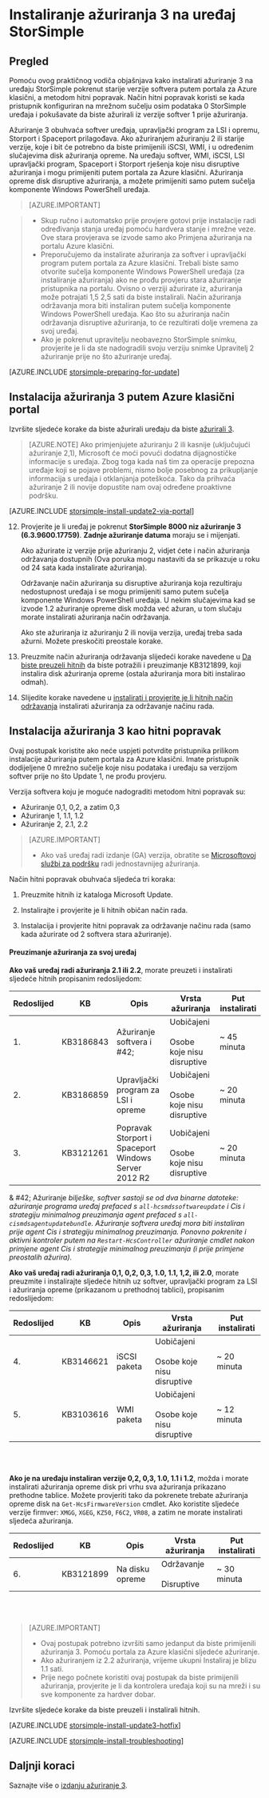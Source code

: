 <properties
   pageTitle="Instaliranje ažuriranja 3 na uređaj StorSimple | Microsoft Azure"
   description="U članku se objašnjava kako instalirati StorSimple 8000 niz ažuriranje 3 na uređaju StorSimple 8000 niz."
   services="storsimple"
   documentationCenter="NA"
   authors="alkohli"
   manager="carmonm"
   editor="" />
<tags
   ms.service="storsimple"
   ms.devlang="NA"
   ms.topic="article"
   ms.tgt_pltfrm="NA"
   ms.workload="TBD"
   ms.date="10/05/2016"
   ms.author="alkohli" />

# <a name="install-update-3-on-your-storsimple-device"></a>Instaliranje ažuriranja 3 na uređaj StorSimple

## <a name="overview"></a>Pregled

Pomoću ovog praktičnog vodiča objašnjava kako instalirati ažuriranje 3 na uređaju StorSimple pokrenut starije verzije softvera putem portala za Azure klasični, a metodom hitni popravak. Način hitni popravak koristi se kada pristupnik konfiguriran na mrežnom sučelju osim podataka 0 StorSimple uređaja i pokušavate da biste ažurirali iz verzije softver 1 prije ažuriranja.

Ažuriranje 3 obuhvaća softver uređaja, upravljački program za LSI i opremu, Storport i Spaceport prilagođava. Ako ažuriranjem ažuriranju 2 ili starije verzije, koje i bit će potrebno da biste primijenili iSCSI, WMI, i u određenim slučajevima disk ažuriranja opreme. Na uređaju softver, WMI, iSCSI, LSI upravljački program, Spaceport i Storport rješenja koje nisu disruptive ažuriranja i mogu primijeniti putem portala za Azure klasični. Ažuriranja opreme disk disruptive ažuriranja, a možete primijeniti samo putem sučelja komponente Windows PowerShell uređaja. 

> [AZURE.IMPORTANT]

> - Skup ručno i automatsko prije provjere gotovi prije instalacije radi određivanja stanja uređaj pomoću hardvera stanje i mrežne veze. Ove stara provjerava se izvode samo ako Primjena ažuriranja na portalu Azure klasični.
> - Preporučujemo da instalirate ažuriranja za softver i upravljački program putem portala za Azure klasični. Trebali biste samo otvorite sučelja komponente Windows PowerShell uređaja (za instaliranje ažuriranja) ako ne prođu provjeru stara ažuriranje pristupnika na portalu. Ovisno o verziji ažurirate iz, ažuriranja može potrajati 1,5 2,5 sati da biste instalirali. Način ažuriranja održavanja mora biti instaliran putem sučelja komponente Windows PowerShell uređaja. Kao što su ažuriranja način održavanja disruptive ažuriranja, to će rezultirati dolje vremena za svoj uređaj.
> - Ako je pokrenut upravitelju neobavezno StorSimple snimku, provjerite je li da ste nadogradili svoju verziju snimke Upravitelj 2 ažuriranje prije no što ažuriranje uređaj.

[AZURE.INCLUDE [storsimple-preparing-for-update](../../includes/storsimple-preparing-for-updates.md)]

## <a name="install-update-3-via-the-azure-classic-portal"></a>Instalacija ažuriranja 3 putem Azure klasični portal

Izvršite sljedeće korake da biste ažurirali uređaju da biste [ažurirali 3](storsimple-update3-release-notes.md).


> [AZURE.NOTE]
Ako primjenjujete ažuriranju 2 ili kasnije (uključujući ažuriranje 2,1), Microsoft će moći povući dodatna dijagnostičke informacije s uređaja. Zbog toga kada naš tim za operacije prepozna uređaje koji se pojave problemi, nismo bolje posebnog za prikupljanje informacija s uređaja i otklanjanja poteškoća. Tako da prihvaća ažuriranje 2 ili novije dopustite nam ovaj određene proaktivne podršku.

[AZURE.INCLUDE [storsimple-install-update2-via-portal](../../includes/storsimple-install-update2-via-portal.md)]

12. Provjerite je li uređaj je pokrenut **StorSimple 8000 niz ažuriranje 3 (6.3.9600.17759)**. **Zadnje ažuriranje datuma** moraju se i mijenjati. 

    Ako ažurirate iz verzije prije ažuriranju 2, vidjet ćete i način ažuriranja održavanja dostupnih (Ova poruka mogu nastaviti da se prikazuje u roku od 24 sata kada instalirate ažuriranja).

    Održavanje način ažuriranja su disruptive ažuriranja koja rezultiraju nedostupnost uređaja i se mogu primijeniti samo putem sučelja komponente Windows PowerShell uređaja. U nekim slučajevima kad se izvode 1.2 ažuriranje opreme disk možda već ažuran, u tom slučaju morate instalirati ažuriranja način održavanja.

    Ako ste ažuriranja iz ažuriranju 2 ili novija verzija, uređaj treba sada ažurni. Možete preskočiti preostale korake.

13. Preuzmite način ažuriranja održavanja slijedeći korake navedene u [Da biste preuzeli hitnih](#to-download-hotfixes) da biste potražili i preuzimanje KB3121899, koji instalira disk ažuriranja opreme (ostala ažuriranja mora biti instalirao odmah).

13. Slijedite korake navedene u [instalirati i provjerite je li hitnih način održavanja](#to-install-and-verify-maintenance-mode-hotfixes) instalirati ažuriranja za održavanje načinu rada. 

  

## <a name="install-update-3-as-a-hotfix"></a>Instalacija ažuriranja 3 kao hitni popravak

Ovaj postupak koristite ako neće uspjeti potvrdite pristupnika prilikom instalacije ažuriranja putem portala za Azure klasični. Imate pristupnik dodijeljene 0 mrežno sučelje koje nisu podataka i uređaju sa verzijom softver prije no što Update 1, ne prođu provjeru.

Verzija softvera koju je moguće nadograditi metodom hitni popravak su:

- Ažuriranje 0,1, 0,2, a zatim 0,3
- Ažuriranje 1, 1.1, 1.2
- Ažuriranje 2, 2.1, 2.2 

> [AZURE.IMPORTANT]
>
> - Ako vaš uređaj radi izdanje (GA) verzija, obratite se [Microsoftovoj službi za podršku](storsimple-contact-microsoft-support.md) radi jednostavnijeg ažuriranja.

Način hitni popravak obuhvaća sljedeća tri koraka:

1.  Preuzmite hitnih iz kataloga Microsoft Update.

2.  Instalirajte i provjerite je li hitnih običan način rada.

3.  Instalacija i provjerite hitni popravak za održavanje načinu rada (samo kada ažurirate od 2 softvera stara ažuriranje).


#### <a name="download-updates-for-your-device"></a>Preuzimanje ažuriranja za svoj uređaj

**Ako vaš uređaj radi ažuriranja 2.1 ili 2.2**, morate preuzeti i instalirati sljedeće hitnih propisanim redoslijedom:

| Redoslijed  | KB        | Opis                    | Vrsta ažuriranja  | Put instalirati |
|--------|-----------|-------------------------|------------- |-------------|
| 1.      | KB3186843 | Ažuriranje softvera i #42;  |  Uobičajeni <br></br>Osobe koje nisu disruptive     | ~ 45 minuta |
| 2.      | KB3186859 | Upravljački program za LSI i opreme             |  Uobičajeni <br></br>Osobe koje nisu disruptive      | ~ 20 minuta |
| 3.      | KB3121261 | Popravak Storport i Spaceport </br> Windows Server 2012 R2 |  Uobičajeni <br></br>Osobe koje nisu disruptive      | ~ 20 minuta |

& #42;  Ažuriranje *bilješke, softver sastoji se od dva binarne datoteke: ažuriranje programa uređaj prefaced s `all-hcsmdssoftwareupdate` i Cis i strategiju minimalnog preuzimanja agent prefaced s `all-cismdsagentupdatebundle`. Ažuriranje softvera uređaj mora biti instaliran prije agent Cis i strategiju minimalnog preuzimanja. Ponovno pokrenite i aktivni kontroler putem na `Restart-HcsController` ažuriranje cmdlet nakon primjene agent Cis i strategije minimalnog preuzimanja (i prije primjene preostalih ažurira).* 


**Ako vaš uređaj radi ažuriranja 0,1, 0,2, 0,3, 1.0, 1.1, 1,2, ili 2.0**, morate preuzmite i instalirajte sljedeće hitnih uz softver, upravljački program za LSI i ažuriranja opreme (prikazanom u prethodnoj tablici), propisanim redoslijedom:

| Redoslijed  | KB        | Opis                    | Vrsta ažuriranja  | Put instalirati |
|--------|-----------|-------------------------|------------- |-------------|
| 4.      | KB3146621 | iSCSI paketa | Uobičajeni <br></br>Osobe koje nisu disruptive  | ~ 20 minuta |
| 5.      | KB3103616 | WMI paketa |  Uobičajeni <br></br>Osobe koje nisu disruptive      | ~ 12 minuta |


<br></br>

**Ako je na uređaju instaliran verzije 0,2, 0,3, 1.0, 1.1 i 1.2**, možda i morate instalirati ažuriranja opreme disk pri vrhu sva ažuriranja prikazano prethodne tablice. Možete provjeriti tako da pokrenete trebate ažuriranja opreme disk na `Get-HcsFirmwareVersion` cmdlet. Ako koristite sljedeće verzije firmver: `XMGG`, `XGEG`, `KZ50`, `F6C2`, `VR08`, a zatim ne morate instalirati sljedeća ažuriranja.


| Redoslijed  | KB        | Opis                    | Vrsta ažuriranja  | Put instalirati |
|--------|-----------|-------------------------|------------- |-------------|
| 6.      | KB3121899 | Na disku opreme              |  Održavanje <br></br>Disruptive      | ~ 30 minuta |
 
<br></br>

> [AZURE.IMPORTANT]
>
> - Ovaj postupak potrebno izvršiti samo jedanput da biste primijenili ažuriranja 3. Pomoću portala za Azure klasični sljedeće ažuriranje.
> - Ako ažuriranjem iz 2.2 ažuriranja, vrijeme ukupni Instaliraj je blizu 1.1 sati.
> - Prije nego počnete koristiti ovaj postupak da biste primijenili ažuriranja, provjerite je li da kontrolera uređaja koji su na mreži i su sve komponente za hardver dobar.

Izvršite sljedeće korake da biste preuzeli i instalirali hitnih.

[AZURE.INCLUDE [storsimple-install-update3-hotfix](../../includes/storsimple-install-update3-hotfix.md)]

[AZURE.INCLUDE [storsimple-install-troubleshooting](../../includes/storsimple-install-troubleshooting.md)]

## <a name="next-steps"></a>Daljnji koraci

Saznajte više o [izdanju ažuriranje 3](storsimple-update3-release-notes.md).
